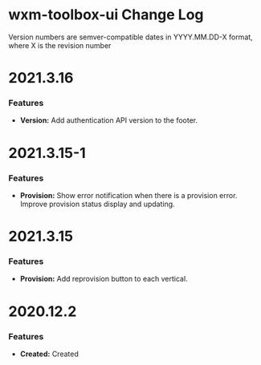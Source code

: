 # wxm-toolbox-ui Change Log

Version numbers are semver-compatible dates in YYYY.MM.DD-X format,
where X is the revision number


# 2021.3.16

### Features
* **Version:** Add authentication API version to the footer.


# 2021.3.15-1

### Features
* **Provision:** Show error notification when there is a provision error. 
Improve provision status display and updating.


# 2021.3.15

### Features
* **Provision:** Add reprovision button to each vertical.


# 2020.12.2

### Features
* **Created:** Created